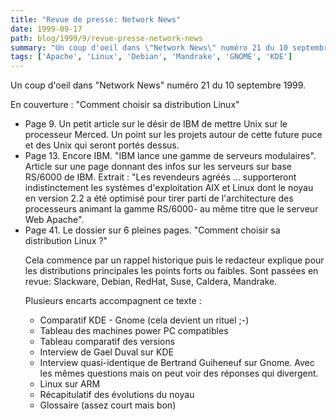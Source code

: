 ```yaml
---
title: "Revue de presse: Network News"
date: 1999-09-17
path: blog/1999/9/revue-presse-network-news
summary: "Un coup d'oeil dans \"Network News\" numéro 21 du 10 septembre 1999."
tags: ['Apache', 'Linux', 'Debian', 'Mandrake', 'GNOME', 'KDE']
---
```


<P>Un coup d'oeil dans "Network News" numéro 21 du 10 septembre 1999.</P>

<P>En couverture : "Comment choisir sa distribution Linux"</P>

<UL>

<LI>Page 9. Un petit article sur le désir de IBM de mettre Unix sur le
processeur Merced.
Un point sur les projets autour de cette future puce et des Unix qui seront
portés dessus.
<LI>Page 13. Encore IBM. "IBM lance une gamme de serveurs modulaires".
Article sur une page donnant des infos sur les serveurs sur base RS/6000 de
IBM. Extrait : "Les revendeurs agréés ... supporteront indistinctement les
systèmes d'exploitation AIX et Linux dont le noyau en version 2.2 a été
optimisé pour tirer parti de l'architecture des processeurs animant la gamme
RS/6000- au même titre que le serveur Web Apache".
<LI>Page 41. Le dossier sur 6 pleines pages. "Comment choisir sa distribution
Linux ?"
<P>Cela commence par un rappel historique puis le redacteur explique pour les
distributions principales les points forts ou faibles. Sont passées en revue:
Slackware, Debian, RedHat, Suse, Caldera, Mandrake.</P>

<P>Plusieurs encarts accompagnent ce texte :</P>

<UL>

<LI>Comparatif KDE - Gnome (cela devient un rituel ;-)
<LI>Tableau des machines power PC compatibles
<LI>Tableau comparatif des versions
<LI>Interview de Gael Duval sur KDE
<LI>Interview quasi-identique de Bertrand Guiheneuf sur Gnome. Avec les mêmes
questions mais on peut voir des réponses qui divergent.
<LI>Linux sur ARM
<LI>Récapitulatif des évolutions du noyau
<LI>Glossaire (assez court mais bon)
</UL>


</UL>


